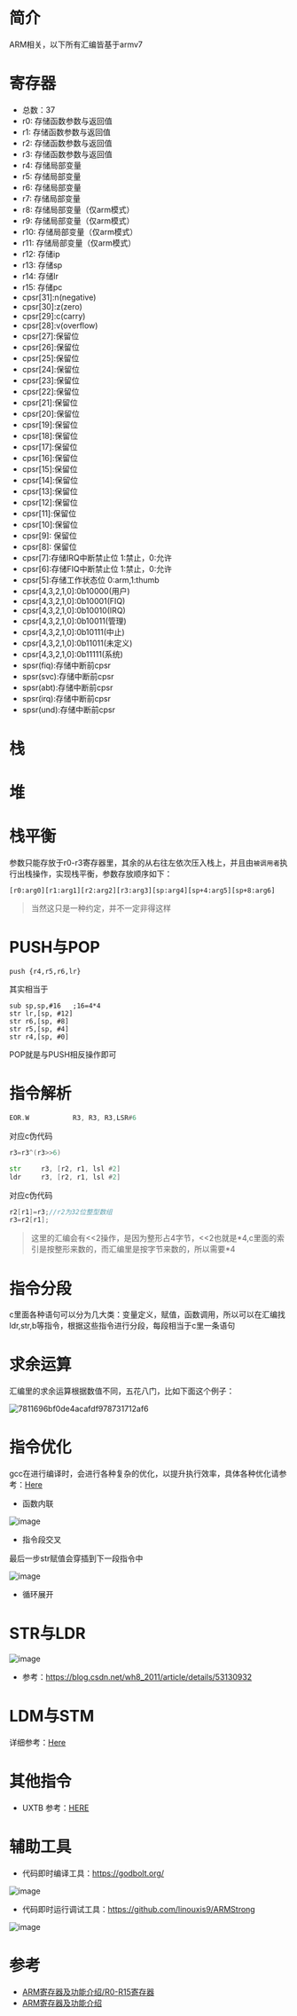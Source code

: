 # 简介
ARM相关，以下所有汇编皆基于armv7
# 寄存器
- 总数：37
- r0:  存储函数参数与返回值
- r1:  存储函数参数与返回值
- r2:  存储函数参数与返回值
- r3:  存储函数参数与返回值
- r4:  存储局部变量
- r5:  存储局部变量
- r6:  存储局部变量
- r7:  存储局部变量
- r8:  存储局部变量（仅arm模式）
- r9:  存储局部变量（仅arm模式）
- r10: 存储局部变量（仅arm模式）
- r11: 存储局部变量（仅arm模式）
- r12: 存储ip
- r13: 存储sp
- r14: 存储lr
- r15: 存储pc
- cpsr[31]:n(negative)
- cpsr[30]:z(zero)
- cpsr[29]:c(carry)
- cpsr[28]:v(overflow)
- cpsr[27]:保留位
- cpsr[26]:保留位
- cpsr[25]:保留位
- cpsr[24]:保留位
- cpsr[23]:保留位
- cpsr[22]:保留位
- cpsr[21]:保留位
- cpsr[20]:保留位
- cpsr[19]:保留位
- cpsr[18]:保留位
- cpsr[17]:保留位
- cpsr[16]:保留位
- cpsr[15]:保留位
- cpsr[14]:保留位
- cpsr[13]:保留位
- cpsr[12]:保留位
- cpsr[11]:保留位
- cpsr[10]:保留位
- cpsr[9]: 保留位
- cpsr[8]: 保留位
- cpsr[7]:存储IRQ中断禁止位 1:禁止，0:允许
- cpsr[6]:存储FIQ中断禁止位 1:禁止，0:允许
- cpsr[5]:存储工作状态位 0:arm,1:thumb
- cpsr[4,3,2,1,0]:0b10000(用户)
- cpsr[4,3,2,1,0]:0b10001(FIQ)
- cpsr[4,3,2,1,0]:0b10010(IRQ)
- cpsr[4,3,2,1,0]:0b10011(管理)
- cpsr[4,3,2,1,0]:0b10111(中止)
- cpsr[4,3,2,1,0]:0b11011(未定义)
- cpsr[4,3,2,1,0]:0b11111(系统)
- spsr(fiq):存储中断前cpsr
- spsr(svc):存储中断前cpsr
- spsr(abt):存储中断前cpsr
- spsr(irq):存储中断前cpsr
- spsr(und):存储中断前cpsr
# 栈

# 堆

# 栈平衡
参数只能存放于r0-r3寄存器里，其余的从右往左依次压入栈上，并且由`被调用者`执行出栈操作，实现栈平衡，参数存放顺序如下：
```
[r0:arg0][r1:arg1][r2:arg2][r3:arg3][sp:arg4][sp+4:arg5][sp+8:arg6]
```
> 当然这只是一种约定，并不一定非得这样
# PUSH与POP
```
push {r4,r5,r6,lr}
```
其实相当于
```
sub sp,sp,#16   ;16=4*4
str lr,[sp, #12]
str r6,[sp, #8]
str r5,[sp, #4]
str r4,[sp, #0]
```
POP就是与PUSH相反操作即可
# 指令解析
```asm
EOR.W           R3, R3, R3,LSR#6 
```
对应c伪代码
```c
r3=r3^(r3>>6)
```
```asm
str     r3, [r2, r1, lsl #2] 
ldr     r3, [r2, r1, lsl #2] 
```

对应c伪代码

```c
r2[r1]=r3;//r2为32位整型数组
r3=r2[r1];
```
> 这里的汇编会有<<2操作，是因为整形占4字节，<<2也就是\*4,c里面的索引是按整形来数的，而汇编里是按字节来数的，所以需要\*4
# 指令分段
c里面各种语句可以分为几大类：变量定义，赋值，函数调用，所以可以在汇编找ldr,str,b等指令，根据这些指令进行分段，每段相当于c里一条语句
# 求余运算
汇编里的求余运算根据数值不同，五花八门，比如下面这个例子：

![7811696bf0de4acafdf978731712af6](https://user-images.githubusercontent.com/27600008/137833812-2cdf392d-6d94-49dd-b0e4-f2df3243ed1f.png)

# 指令优化
gcc在进行编译时，会进行各种复杂的优化，以提升执行效率，具体各种优化请参考：[Here](https://blog.csdn.net/qq_31108501/article/details/51842166)
- 函数内联

![image](https://user-images.githubusercontent.com/27600008/137844791-411867f0-108c-48d7-97d4-32afdc88fb6a.png)

- 指令段交叉

最后一步str赋值会穿插到下一段指令中

![image](https://user-images.githubusercontent.com/27600008/137893756-a7fc1a81-d771-4ef2-adca-2a2579d9d43e.png)


- 循环展开
# STR与LDR
![image](https://user-images.githubusercontent.com/27600008/138041430-eb4f77b4-cb5d-4fa7-a882-b8e64670c4e2.png)
- 参考：https://blog.csdn.net/wh8_2011/article/details/53130932
# LDM与STM
详细参考：[Here](https://blog.csdn.net/petib_wangwei/article/details/41318395)

# 其他指令
- UXTB 参考：[HERE](https://blog.csdn.net/qq_26914291/article/details/120844547)
# 辅助工具
- 代码即时编译工具：https://godbolt.org/

![image](https://user-images.githubusercontent.com/27600008/137894473-577d60c5-c3eb-4aaa-a8ed-2d30e8778920.png)


- 代码即时运行调试工具：https://github.com/linouxis9/ARMStrong

![image](https://user-images.githubusercontent.com/27600008/137894522-252199b2-a65e-42b3-8aa4-2312c53fb5e2.png)
# 参考
- [ARM寄存器及功能介绍/R0-R15寄存器](https://blog.csdn.net/Z_H_Z_0/article/details/106574292)
- [ARM寄存器及功能介绍](https://blog.csdn.net/lb920519/article/details/80065102?utm_medium=distribute.pc_relevant.none-task-blog-BlogCommendFromMachineLearnPai2-1.nonecase&depth_1-utm_source=distribute.pc_relevant.none-task-blog-BlogCommendFromMachineLearnPai2-1.nonecase)


